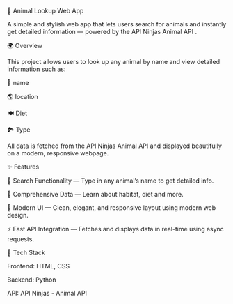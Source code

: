 🐾 Animal Lookup Web App

A simple and stylish web app that lets users search for animals and instantly get detailed information — powered by the API Ninjas Animal API
.

🌍 Overview

This project allows users to look up any animal by name and view detailed information such as:

🧬 name

🌎 location

🍽️ Diet

🏞️ Type

All data is fetched from the API Ninjas Animal API and displayed beautifully on a modern, responsive webpage.

✨ Features

🔎 Search Functionality — Type in any animal’s name to get detailed info.

🐾 Comprehensive Data — Learn about habitat, diet and more.

🎨 Modern UI — Clean, elegant, and responsive layout using modern web design.

⚡ Fast API Integration — Fetches and displays data in real-time using async requests.

🧰 Tech Stack

Frontend: HTML, CSS

Backend: Python

API: API Ninjas - Animal API
